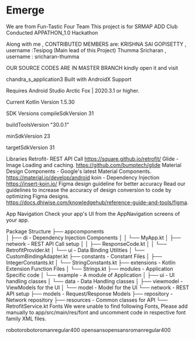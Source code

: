 # Emerge
We are from Fun-Tastic Four Team This project is for SRMAP ADD Club Conducted APPATHON_1.0 Hackathon

Along with me , CONTRIBUTED MEMBERS are: KRISHNA SAI GOPISETTY , username :Tesipog (Main lead of this Project) Thumma Sricharan , username : sricharan-thumma

OUR SOURCE CODES ARE IN MASTER BRANCH kindly open it and visit

chandra_s_application3
Built with AndroidX Support

Requires Android Studio Arctic Fox | 2020.3.1 or higher.

Current Kotlin Version 1.5.30

SDK Versions
compileSdkVersion 31

buildToolsVersion "30.0.1"

minSdkVersion 23

targetSdkVersion 31

Libraries
Retrofit- REST API Call https://square.github.io/retrofit/
Glide - Image Loading and caching. https://github.com/bumptech/glide
Material Design Components - Google's latest Material Components. https://material.io/develop/android
koin - Dependency Injection https://insert-koin.io/
Figma design guideline for better accuracy
Read our guidelines to increase the accuracy of design conversion to code by optimizing Figma designs. https://docs.dhiwise.com/knowledgehub/reference-guide-and-tools/figma.

App Navigation
Check your app's UI from the AppNavigation screens of your app.

Package Structure
├── appcomponents       
│ ├── di                 - Dependency Injection Components 
│ │ └── MyApp.kt
│ ├── network            - REST API Call setup
│ │ ├── ResponseCode.kt
│ │ └── RetrofitProvider.kt
│ └── ui                 - Data Binding Utilities
│     └── CustomBindingAdapter.kt
├── constants            - Constant Files
│ ├── IntegerConstants.kt
│ └── StringConstants.kt
├── extensions           - Kotlin Extension Function Files
│ └── Strings.kt
├── modules              - Application Specific code
│ └── example            - A module of Application 
│  ├── ui                - UI handling classes
│  └── data              - Data Handling classes
│    ├── viewmodel       - ViewModels for the UI
│    └── model           - Model for the UI
└── network              - REST API setup
  ├── models             - Request/Response Models
  ├── repository         - Network repository
  ├── resources          - Common classes for API
  └── RetrofitService.kt
Fonts
We were unable to find following Fonts, Please add manually to app/src/main/res/font and uncomment code in respective font family XML files.

robotorobotoromanregular400
opensansopensansromanregular400
